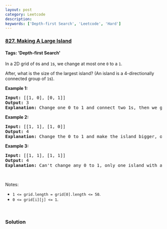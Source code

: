 ```yaml
---
layout: post
category: Leetcode
description: 
keywords: ['Depth-first Search', 'Leetcode', 'Hard']
---
```

### [827. Making A Large Island](https://leetcode.com/problems/making-a-large-island)

#### Tags: 'Depth-first Search'

<div class="content__u3I1 question-content__JfgR"><div><p>In a 2D grid of <code>0</code>s and <code>1</code>s, we change at most one <code>0</code> to a <code>1</code>.</p>
<p>After, what is the size of the largest island? (An island is a 4-directionally connected group of <code>1</code>s).</p>
<p><strong>Example 1:</strong></p>
<pre><strong>Input: </strong>[[1, 0], [0, 1]]
<strong>Output:</strong> 3
<strong>Explanation:</strong> Change one 0 to 1 and connect two 1s, then we get an island with area = 3.
</pre>
<p><strong>Example 2:</strong></p>
<pre><strong>Input: </strong>[[1, 1], [1, 0]]
<strong>Output:</strong> 4
<strong>Explanation: </strong>Change the 0 to 1 and make the island bigger, only one island with area = 4.</pre>
<p><strong>Example 3:</strong></p>
<pre><strong>Input: </strong>[[1, 1], [1, 1]]
<strong>Output:</strong> 4
<strong>Explanation:</strong> Can't change any 0 to 1, only one island with area = 4.</pre>
<p> </p>
<p>Notes:</p>
<ul>
<li><code>1 &lt;= grid.length = grid[0].length &lt;= 50</code>.</li>
<li><code>0 &lt;= grid[i][j] &lt;= 1</code>.</li>
</ul>
<p> </p>
</div></div>

### Solution
